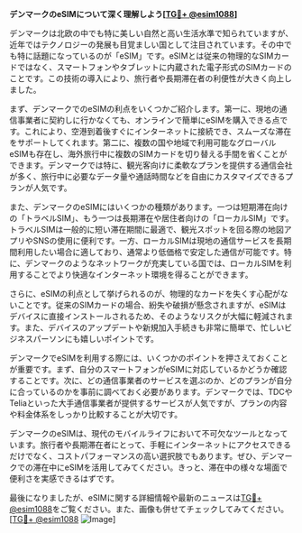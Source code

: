 **デンマークのeSIMについて深く理解しよう[[TG💪+ @esim1088](https://t.me/s/esim1088)]**

デンマークは北欧の中でも特に美しい自然と高い生活水準で知られていますが、近年ではテクノロジーの発展も目覚ましい国として注目されています。その中でも特に話題になっているのが「eSIM」です。eSIMとは従来の物理的なSIMカードではなく、スマートフォンやタブレットに内蔵された電子形式のSIMカードのことです。この技術の導入により、旅行者や長期滞在者の利便性が大きく向上しました。

まず、デンマークでのeSIMの利点をいくつかご紹介します。第一に、現地の通信事業者に契約しに行かなくても、オンラインで簡単にeSIMを購入できる点です。これにより、空港到着後すぐにインターネットに接続でき、スムーズな滞在をサポートしてくれます。第二に、複数の国や地域で利用可能なグローバルeSIMも存在し、海外旅行中に複数のSIMカードを切り替える手間を省くことができます。デンマークでは特に、観光客向けに柔軟なプランを提供する通信会社が多く、旅行中に必要なデータ量や通話時間などを自由にカスタマイズできるプランが人気です。

また、デンマークのeSIMにはいくつかの種類があります。一つは短期滞在向けの「トラベルSIM」、もう一つは長期滞在や居住者向けの「ローカルSIM」です。トラベルSIMは一般的に短い滞在期間に最適で、観光スポットを回る際の地図アプリやSNSの使用に便利です。一方、ローカルSIMは現地の通信サービスを長期間利用したい場合に適しており、通常より低価格で安定した通信が可能です。特に、デンマークのようなネットワークが充実している国では、ローカルSIMを利用することでより快適なインターネット環境を得ることができます。

さらに、eSIMの利点として挙げられるのが、物理的なカードを失くす心配がないことです。従来のSIMカードの場合、紛失や破損が懸念されますが、eSIMはデバイスに直接インストールされるため、そのようなリスクが大幅に軽減されます。また、デバイスのアップデートや新規加入手続きも非常に簡単で、忙しいビジネスパーソンにも嬉しいポイントです。

デンマークでeSIMを利用する際には、いくつかのポイントを押さえておくことが重要です。まず、自分のスマートフォンがeSIMに対応しているかどうか確認することです。次に、どの通信事業者のサービスを選ぶのか、どのプランが自分に合っているのかを事前に調べておく必要があります。デンマークでは、TDCやTeliaといった大手通信事業者が提供するサービスが人気ですが、プランの内容や料金体系をしっかり比較することが大切です。

デンマークのeSIMは、現代のモバイルライフにおいて不可欠なツールとなっています。旅行者や長期滞在者にとって、手軽にインターネットにアクセスできるだけでなく、コストパフォーマンスの高い選択肢でもあります。ぜひ、デンマークでの滞在中にeSIMを活用してみてください。きっと、滞在中の様々な場面で便利さを実感できるはずです。

最後になりましたが、eSIMに関する詳細情報や最新のニュースは[TG💪+ @esim1088](https://t.me/s/esim1088)をご覧ください。また、画像も併せてチェックしてみてください。[[TG💪+ @esim1088](https://t.me/s/esim1088) ![Image](https://i.postimg.cc/Y0z9fWf4/image.png)]